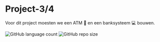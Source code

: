 # Project-3/4

Voor dit project moesten we een ATM 🏧 en een banksysteem 💻 bouwen. 



  

  

![GitHub language count](https://img.shields.io/github/languages/count/OG-netizen/Project-3-4) ![GitHub repo size](https://img.shields.io/github/repo-size/OG-netizen/Project-3-4?color=red)


